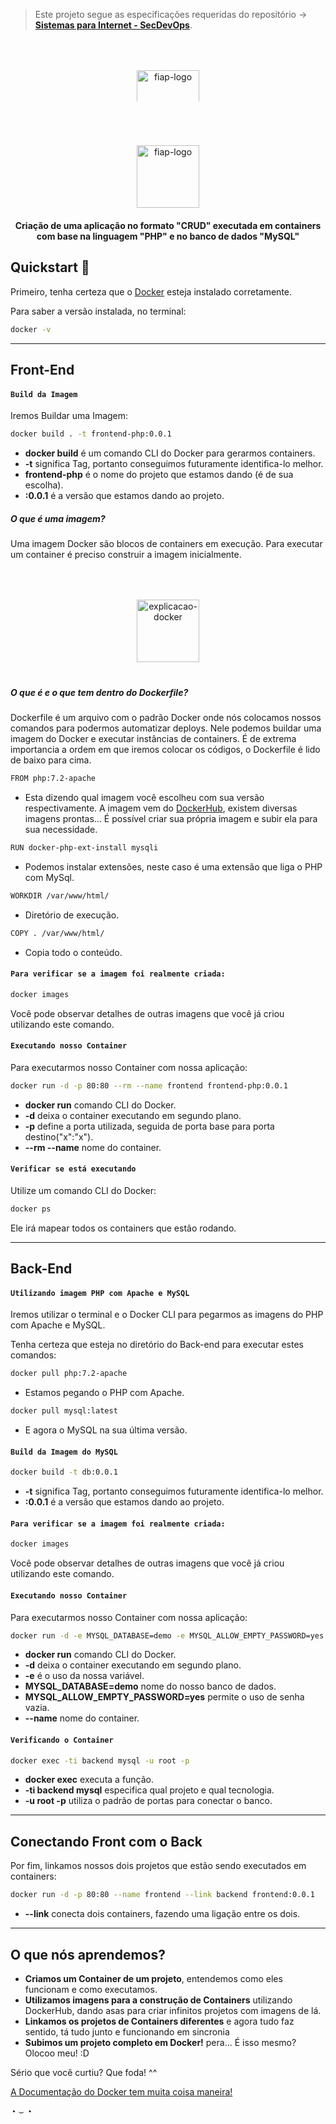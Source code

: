 > Este projeto segue as especificações requeridas do repositório ->  **[Sistemas para Internet - SecDevOps](https://github.com/fiapsecdevops/php-sample-app)**.

<div align="center">
  <img alt="fiap-logo" src="https://www.futurecom.com.br/content/dam/Informa/futurecom/images/conteudo-gratuito/fiap.png" style="max-height: 50px; width:100; height: auto; max-width:100%; margin-top: 50px; margin-bottom: 20px" />
</div>

<div align="center">
  <img alt="fiap-logo" src="https://cdn-images-1.medium.com/max/792/1*7a8Qffxkg7WuePBZUebYSw.png" style="max-height:100px; width:100; height: auto; max-width:100%; margin-top: 50px; margin-bottom: 20px" />
</div>

<div align="center">
  <strong>Criação de uma aplicação no formato "CRUD" executada em containers com base na linguagem "PHP" e no banco de dados "MySQL"</strong>
</div>

## Quickstart 🏃‍
Primeiro, tenha certeza que o [Docker](https://www.docker.com/) esteja instalado corretamente.

Para saber a versão instalada, no terminal:
```bash
docker -v
```
---

## Front-End

#### `Build da Imagem`

Iremos Buildar uma Imagem:
```bash
docker build . -t frontend-php:0.0.1
```
* **docker build** é um comando CLI do Docker para gerarmos containers.
* **-t** significa Tag, portanto conseguimos futuramente identifica-lo melhor.
* **frontend-php** é o nome do projeto que estamos dando (é de sua escolha).
* **:0.0.1** é a versão que estamos dando ao projeto.

##### O que é uma imagem?

Uma imagem Docker são blocos de containers em execução. Para executar um container é preciso construir a imagem inicialmente.


<div align="center">
  <img alt="explicacao-docker" src="https://i1.wp.com/blog.docker.com/wp-content/uploads/011f3ef6-d824-4d43-8b2c-36dab8eaaa72-1.jpg?fit=650%2C530&ssl=1
" style="max-height:300px; width:100; height: auto; max-width:100%; margin-top: 50px; margin-bottom: 20px" />
</div>

##### O que é e o que tem dentro do Dockerfile?
Dockerfile é um arquivo com o padrão Docker onde nós colocamos nossos comandos para podermos automatizar deploys. Nele podemos buildar uma imagem do Docker e executar instâncias de containers. É de extrema importancia a ordem em que iremos colocar os códigos, o Dockerfile é lido de baixo para cima.

```bash
FROM php:7.2-apache
```
* Esta dizendo qual imagem você escolheu com sua versão respectivamente. A imagem vem do [DockerHub](https://hub.docker.com/), existem diversas imagens prontas... É possível criar sua própria imagem e subir ela para sua necessidade.

```bash
RUN docker-php-ext-install mysqli
```
* Podemos instalar extensões, neste caso é uma extensão que liga o PHP com MySql.

```bash
WORKDIR /var/www/html/
```
* Diretório de execução.

```bash
COPY . /var/www/html/
```
* Copia todo o conteúdo.

#### `Para verificar se a imagem foi realmente criada:`
```bash
docker images
```
Você pode observar detalhes de outras imagens que você já criou utilizando este comando.

#### `Executando nosso Container`

Para executarmos nosso Container com nossa aplicação:
```bash
docker run -d -p 80:80 --rm --name frontend frontend-php:0.0.1
```

* **docker run** comando CLI do Docker.
* **-d** deixa o container executando em segundo plano.
* **-p** define a porta utilizada, seguida de porta base para porta destino("x":"x").
* **--rm --name** nome do container.

#### `Verificar se está executando`

Utilize um comando CLI do Docker:
```bash
docker ps
```
Ele irá mapear todos os containers que estão rodando.

---

## Back-End

#### `Utilizando imagem PHP com Apache e MySQL`

Iremos utilizar o terminal e o Docker CLI para pegarmos as imagens do PHP com Apache e MySQL.

Tenha certeza que esteja no diretório do Back-end para executar estes comandos:

```bash
docker pull php:7.2-apache
```
* Estamos pegando o PHP com Apache.

```bash
docker pull mysql:latest
```
* E agora o MySQL na sua última versão.

#### `Build da Imagem do MySQL`

```bash
docker build -t db:0.0.1
```
* **-t** significa Tag, portanto conseguimos futuramente identifica-lo melhor.
* **:0.0.1** é a versão que estamos dando ao projeto.

#### `Para verificar se a imagem foi realmente criada:`
```bash
docker images
```
Você pode observar detalhes de outras imagens que você já criou utilizando este comando.

#### `Executando nosso Container`

Para executarmos nosso Container com nossa aplicação:
```bash
docker run -d -e MYSQL_DATABASE=demo -e MYSQL_ALLOW_EMPTY_PASSWORD=yes --name backend db:0.0.1
```

* **docker run** comando CLI do Docker.
* **-d** deixa o container executando em segundo plano.
* **-e** é o uso da nossa variável.
* **MYSQL_DATABASE=demo** nome do nosso banco de dados.
* **MYSQL_ALLOW_EMPTY_PASSWORD=yes** permite o uso de senha vazia.
* **--name** nome do container.

#### `Verificando o Container`
```bash
docker exec -ti backend mysql -u root -p
```

* **docker exec** executa a função.
* **-ti backend mysql** especifica qual projeto e qual tecnologia.
* **-u root -p** utiliza o padrão de portas para conectar o banco.

---

## Conectando Front com o Back
Por fim, linkamos nossos dois projetos que estão sendo executados em containers:

```bash
docker run -d -p 80:80 --name frontend --link backend frontend:0.0.1
```

* **--link** conecta dois containers, fazendo uma ligação entre os dois.
---
## O que nós aprendemos?
* **Criamos um Container de um projeto**, entendemos como eles funcionam e como executamos.
* **Utilizamos imagens para a construção de Containers** utilizando DockerHub, dando asas para criar infinitos projetos com imagens de lá.
* **Linkamos os projetos de Containers diferentes** e agora tudo faz sentido, tá tudo junto e funcionando em sincronia
* **Subimos um projeto completo em Docker!** pera... É isso mesmo? Olocoo meu! :D

Sério que você curtiu? Que foda! ^^

<a href="https://docs.docker.com/">A Documentação do Docker tem muita coisa maneira!</a>

◔ ⌣ ◔

